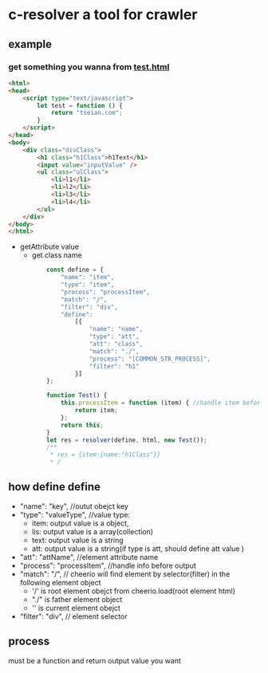 # c-resolver  a  tool for crawler
## example 

### get something you wanna from [test.html](https://github.com/Tseian/resolver/blob/master/test/test.html)
```html
<html>
<head>
    <script type="text/javascript">
        let test = function () {
            return "tseian.com";
        }
    </script>
</head>
<body>
    <div class="divClass">
        <h1 class="h1Class">h1Text</h1>
        <input value="inputValue" />
        <ul class="ulClass">
            <li>l1</li>
            <li>l2</li>
            <li>l3</li>
            <li>l4</li>
        </ul>
    </div>
</body>
</html>
```

- getAttribute value 
  - get class name  
    ```js
        const define = {
            "name": "item",  
            "type": "item",  
            "process": "processItem", 
            "match": "/", 
            "filter": "div",  
            "define": 
                [{
                    "name": "name",
                    "type": "att",
                    "att": "class",
                    "match": "./",
                    "process": "[COMMON_STR_PROCESS]",
                    "filter": "h1"
                }]
        };

        function Test() {
            this.processItem = function (item) { //handle item befor output
                return item;
            };
            return this;
        }
        let res = resolver(define, html, new Test());
        /**
         * res = {item:{name:"h1Class"}}
         * /
    ```

## how define define 

- "name": "key",  //outut obejct key
- "type": "valueType", //value type: 
    - item: output value is a object,
    - lis: output value is a array(collection) 
    - text: output value is a string 
    - att: output value is a  string(if type is att, should define att value )
- "att": "attName",  //element attribute name
- "process": "processItem", //handle info before output 
- "match": "/", // cheerio will find element by selector(filter) in the following element object 
    - '/' is root element obejct from cheerio.load(root element html)  
    - "./" is father element object  
    - '' is current element obejct
- "filter": "div", // element selector

## process 
must be a function and return output value you want